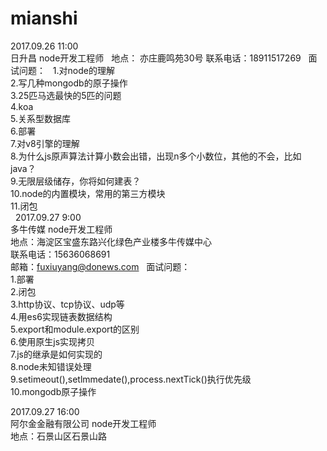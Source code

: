 # mianshi
2017.09.26 11:00  
日升昌 node开发工程师  
地点： 亦庄鹿鸣苑30号
联系电话：18911517269  
面试问题：  
1.对node的理解  
2.写几种mongodb的原子操作  
3.25匹马选最快的5匹的问题  
4.koa  
5.关系型数据库  
6.部署  
7.对v8引擎的理解  
8.为什么js原声算法计算小数会出错，出现n多个小数位，其他的不会，比如java？  
9.无限层级储存，你将如何建表？  
10.node的内置模块，常用的第三方模块  
11.闭包  
   
2017.09.27 9:00  
多牛传媒 node开发工程师  
地点：海淀区宝盛东路兴化绿色产业楼多牛传媒中心  
联系电话：15636068691  
邮箱：fuxiuyang@donews.com  
面试问题：  
1.部署  
2.闭包  
3.http协议、tcp协议、udp等  
4.用es6实现链表数据结构  
5.export和module.export的区别  
6.使用原生js实现拷贝  
7.js的继承是如何实现的  
8.node未知错误处理  
9.setimeout(),setlmmedate(),process.nextTick()执行优先级  
10.mongodb原子操作  

2017.09.27 16:00  
阿尔金金融有限公司 node开发工程师  
地点：石景山区石景山路  
